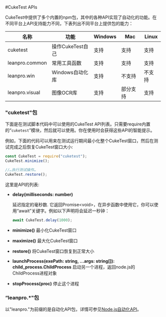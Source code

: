 #CukeTest APIs

CukeTest中提供了多个内置的npm包，其中的各种API实现了自动化的功能。在不同平台上API支持能力不同，下表列出不同平台上提供包的能力：

名称 | 功能 | Windows | Mac | Linux
---|---|---|---|---
cuketest | 操作CukeTest自己| 支持 | 支持 | 支持
leanpro.common | 常用工具函数 | 支持 | 支持 | 支持
leanpro.win | Windows自动化库 | 支持 | 不支持 | 不支持
leanpro.visual | 图像OCR库 | 支持 | 部分支持 | 支持


### "cuketest"包

下面是在测试脚本代码中可以使用的CukeTest API列表。只需要require内置的“`cuketest`”模块，然后就可以使用。你在使用时会获得这些API的智能提示。

例如，下面的代码可以用来在测试运行期间最小化整个CukeTest窗口，然后在测试完成之后恢复CukeTest窗口大小:

```javascript
const CukeTest = require("cuketest");
CukeTest.minimize();

//…执行测试操作…
CukeTest.restore();
```

这里是API的列表:
* **delay(milliseconds: number)**
    
    延迟指定的毫秒数. 它返回Promise\<void>，在异步函数中使用它，你可以使用“await”关键字。例如以下声明将会延迟一秒钟：
   ```javascript
   await CukeTest.delay(1000);
   ```

* **minimize()**
    最小化CukeTest窗口

* **maximize()**
    最大化CukeTest窗口

* **restore()**
    将CukeTest窗口恢复到正常大小
    
* **launchProcess(exePath: string, ...args: string[]): child_process.ChildProcess**
    启动另一个进程，返回node.js的ChildProcess进程对象
    
* **stopProcess(proc)**
    停止这个进程

### “leanpro.*"包

以"leanpro."为前缀的是自动化API包，详情可参见[Node.js自动化API](/node_api)。